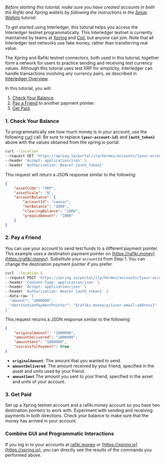 *Before starting this tutorial, make sure you have created accounts in both the Rafiki and Xpring wallets by following the instructions in the [Setup Wallets](https://interledger.org/setup-wallets.html) tutorial.*

To get started using Interledger, this tutorial helps you access the Interledger testnet programmatically. This Interledger testnet is currently maintained by teams at [Xpring](https://xpring.io/) and [Coil](https://coil.com/), but anyone can join. Note that all Interledger test networks use fake money, rather than transferring real value. 

The Xpring and Rafiki testnet connectors, both used in this tutorial, together form a network for users to practice sending and receiving test currency values. Although this tutorial uses test XRP for simplicity, Interledger can handle transactions involving any currency pairs, as described in [Interledger Overview](overview.html).

In this tutorial, you will:

1. [Check Your Balance](#1-check-your-balance).
2. [Pay a Friend](#2-pay-a-friend) to another payment pointer.
3. [Get Paid](#3-get-paid).

### 1. Check Your Balance
To programmatically see how much money is in your account, use the following [curl](https://curl.haxx.se/docs/manual.html) call. Be sure to replace **`{your-account-id}`** and **`{auth_token}`** above with the values obtained from the xpring.io portal.

```bash
curl --location 
--request GET 'https://xpring.io/portal/ilp/hermes/accounts/{your-account-id}/balance' \
--header 'Accept: application/json' \
--header 'Authorization: Bearer {auth_token}'
```

This request will return a JSON response similar to the following:

```json
{
    "assetCode": "XRP",
    "assetScale": "9",
    "accountBalance": {
        "accountId": "caesar",
        "netBalance": "1000",
        "clearingBalance": "1000",
        "prepaidAmount": "1000"
    }
}
```

### 2. Pay a Friend

You can use your account to send test funds to a different payment pointer. This example uses a destination payment pointer on [https://rafiki.money](https://rafiki.money). Substitute your `accountId` from Step 1. You can change the destination payment pointer if you prefer.

```bash
curl --location \
--request POST 'https://xpring.io/portal/ilp/hermes/accounts/{your-account-id}/pay' \
--header 'Content-Type: application/json' \
--header 'Accept: application/json' \
--header 'Authorization: Bearer {auth_token}' \
--data-raw '{
  "amount": "1000000",
  "destinationPaymentPointer": "$rafiki.money/p/{user-email-address}"
}'
```

This request returns a JSON response similar to the following:

```json
{
    "originalAmount": "1000000",
    "amountDelivered": "1000000",
    "amountSent": "1000000",
    "successfulPayment": true
}
```

* **`originalAmount`**: The amount that you wanted to send.
* **`amountDelivered`**: The amount received by your friend, specified in the asset and units used by your friend.
* **`amountSent`** The amount you sent to your friend, specified in the asset and units of your account.

### 3. Get Paid
Set up a Xpring testnet account and a rafiki.money account so you have two destination pointers to work with. Experiment with sending and receiving payments in both directions. Check your balance to make sure that the money has arrived in your account.

### Combine GUI and Programmatic Interactions
If you log in to your accounts at [rafiki.money](https://rafiki.money) or [https://xpring.io](https://xpring.io), you can directly see the results of the commands you performed above.
